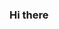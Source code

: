 ### Hi there 

<!--
**Victory-01/Victory-01** is a ✨ _special_ ✨ repository because its `README.md` (this file) appears on your GitHub profile.

Here are some ideas to get you started:我是victor，是一个努力说标准普通话的福建人。

- 我目前是一名大一学生。
- 专业是软件工程。
- 我希望在大学能交到志同道合的朋友，学到想学的知识。
- 分享一下最近在看的书：《C语言从入门到放弃》    
- ：）
- 
- 
- 
-->

